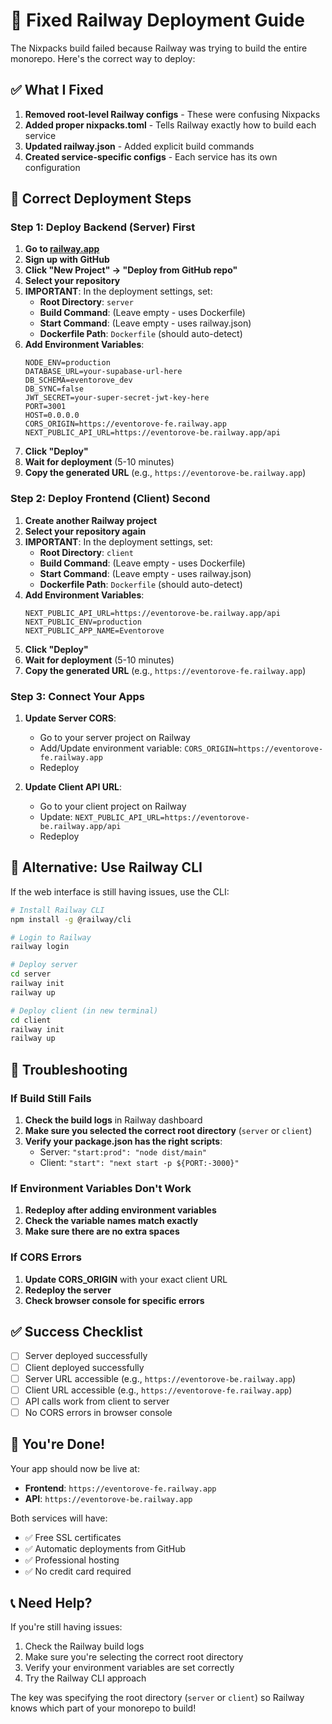 # 🚀 Fixed Railway Deployment Guide

The Nixpacks build failed because Railway was trying to build the entire monorepo. Here's the correct way to deploy:

## ✅ What I Fixed

1. **Removed root-level Railway configs** - These were confusing Nixpacks
2. **Added proper nixpacks.toml** - Tells Railway exactly how to build each service
3. **Updated railway.json** - Added explicit build commands
4. **Created service-specific configs** - Each service has its own configuration

## 🚀 Correct Deployment Steps

### Step 1: Deploy Backend (Server) First

1. **Go to [railway.app](https://railway.app)**
2. **Sign up with GitHub**
3. **Click "New Project" → "Deploy from GitHub repo"**
4. **Select your repository**
5. **IMPORTANT**: In the deployment settings, set:
   - **Root Directory**: `server`
   - **Build Command**: (Leave empty - uses Dockerfile)
   - **Start Command**: (Leave empty - uses railway.json)
   - **Dockerfile Path**: `Dockerfile` (should auto-detect)
6. **Add Environment Variables**:
   ```
   NODE_ENV=production
   DATABASE_URL=your-supabase-url-here
   DB_SCHEMA=eventorove_dev
   DB_SYNC=false
   JWT_SECRET=your-super-secret-jwt-key-here
   PORT=3001
   HOST=0.0.0.0
   CORS_ORIGIN=https://eventorove-fe.railway.app
   NEXT_PUBLIC_API_URL=https://eventorove-be.railway.app/api
   ```
7. **Click "Deploy"**
8. **Wait for deployment** (5-10 minutes)
9. **Copy the generated URL** (e.g., `https://eventorove-be.railway.app`)

### Step 2: Deploy Frontend (Client) Second

1. **Create another Railway project**
2. **Select your repository again**
3. **IMPORTANT**: In the deployment settings, set:
   - **Root Directory**: `client`
   - **Build Command**: (Leave empty - uses Dockerfile)
   - **Start Command**: (Leave empty - uses railway.json)
   - **Dockerfile Path**: `Dockerfile` (should auto-detect)
4. **Add Environment Variables**:
   ```
   NEXT_PUBLIC_API_URL=https://eventorove-be.railway.app/api
   NEXT_PUBLIC_ENV=production
   NEXT_PUBLIC_APP_NAME=Eventorove
   ```
5. **Click "Deploy"**
6. **Wait for deployment** (5-10 minutes)
7. **Copy the generated URL** (e.g., `https://eventorove-fe.railway.app`)

### Step 3: Connect Your Apps

1. **Update Server CORS**:
   - Go to your server project on Railway
   - Add/Update environment variable: `CORS_ORIGIN=https://eventorove-fe.railway.app`
   - Redeploy

2. **Update Client API URL**:
   - Go to your client project on Railway
   - Update: `NEXT_PUBLIC_API_URL=https://eventorove-be.railway.app/api`
   - Redeploy

## 🔧 Alternative: Use Railway CLI

If the web interface is still having issues, use the CLI:

```bash
# Install Railway CLI
npm install -g @railway/cli

# Login to Railway
railway login

# Deploy server
cd server
railway init
railway up

# Deploy client (in new terminal)
cd client
railway init
railway up
```

## 🐛 Troubleshooting

### If Build Still Fails

1. **Check the build logs** in Railway dashboard
2. **Make sure you selected the correct root directory** (`server` or `client`)
3. **Verify your package.json has the right scripts**:
   - Server: `"start:prod": "node dist/main"`
   - Client: `"start": "next start -p ${PORT:-3000}"`

### If Environment Variables Don't Work

1. **Redeploy after adding environment variables**
2. **Check the variable names match exactly**
3. **Make sure there are no extra spaces**

### If CORS Errors

1. **Update CORS_ORIGIN** with your exact client URL
2. **Redeploy the server**
3. **Check browser console for specific errors**

## ✅ Success Checklist

- [ ] Server deployed successfully
- [ ] Client deployed successfully
- [ ] Server URL accessible (e.g., `https://eventorove-be.railway.app`)
- [ ] Client URL accessible (e.g., `https://eventorove-fe.railway.app`)
- [ ] API calls work from client to server
- [ ] No CORS errors in browser console

## 🎉 You're Done!

Your app should now be live at:
- **Frontend**: `https://eventorove-fe.railway.app`
- **API**: `https://eventorove-be.railway.app`

Both services will have:
- ✅ Free SSL certificates
- ✅ Automatic deployments from GitHub
- ✅ Professional hosting
- ✅ No credit card required

## 📞 Need Help?

If you're still having issues:
1. Check the Railway build logs
2. Make sure you're selecting the correct root directory
3. Verify your environment variables are set correctly
4. Try the Railway CLI approach

The key was specifying the root directory (`server` or `client`) so Railway knows which part of your monorepo to build!
